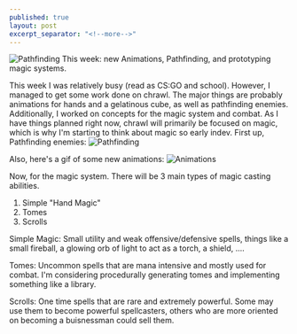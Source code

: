 ```yaml
---
published: true
layout: post
excerpt_separator: "<!--more-->"
---
```


![Pathfinding](http://i.imgur.com/i3qcC3D.gif)
This week: new Animations, Pathfinding, and prototyping magic systems.

<!--excerpt-->

This week I was relatively busy (read as CS:GO and school). However, I managed to get some work done on chrawl. The major things are probably animations for hands and a gelatinous cube, as well as pathfinding enemies. Additionally, I worked on concepts for the magic system and combat. As I have things planned right now, chrawl will primarily be focused on magic, which is why I'm starting to think about magic so early indev. 
First up, Pathfinding enemies:
![Pathfinding](http://i.imgur.com/i3qcC3D.gif)

Also, here's a gif of some new animations:
![Animations](http://i.imgur.com/qkkBV4M.gif)

Now, for the magic system. There will be 3 main types of magic casting abilities.
1. Simple "Hand Magic"
2. Tomes
3. Scrolls


Simple Magic: Small utility and weak offensive/defensive spells, things like a small fireball, a glowing orb of light to act as a torch, a shield, ....

Tomes: Uncommon spells that are mana intensive and mostly used for combat. I'm considering  procedurally generating tomes and implementing something like a library.

Scrolls: One time spells that are rare and extremely powerful. Some may use them to become powerful spellcasters, others who are more oriented on becoming a buisnessman could sell them.